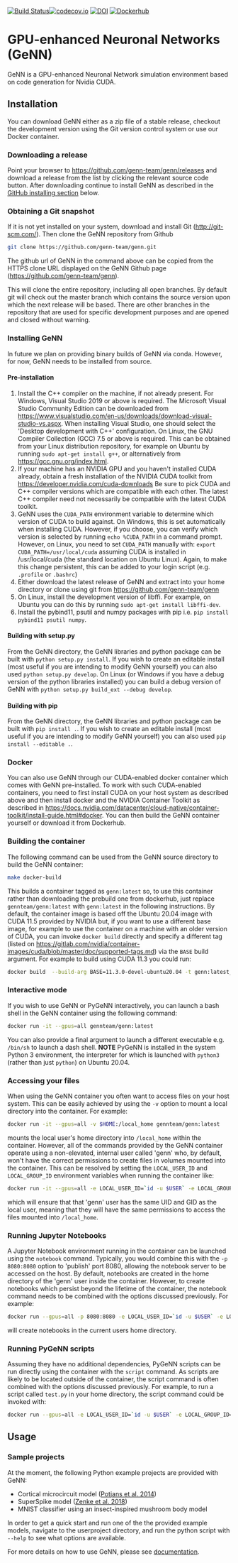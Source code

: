 
[![Build Status](https://gen-ci.inf.sussex.ac.uk/buildStatus/icon?job=GeNN%2Fgenn%2Fmaster)](https://gen-ci.inf.sussex.ac.uk/job/GeNN/job/genn/job/master/)[![codecov.io](https://codecov.io/github/genn-team/genn/coverage.svg?branch=master)](https://codecov.io/github/genn-team/genn?branch=master) [![DOI](https://zenodo.org/badge/24633934.svg)](https://zenodo.org/badge/latestdoi/24633934)
[![Dockerhub](https://img.shields.io/badge/dockerhub-images-orange.svg?logo=docker)](https://hub.docker.com/repository/docker/gennteam/genn)
# GPU-enhanced Neuronal Networks (GeNN)

GeNN is a GPU-enhanced Neuronal Network simulation environment based on code generation for Nvidia CUDA.

## Installation

You can download GeNN either as a zip file of a stable release, checkout the development
version using the Git version control system or use our Docker container.

### Downloading a release
Point your browser to https://github.com/genn-team/genn/releases
and download a release from the list by clicking the relevant source
code button. After downloading continue to install GeNN as described in the [GitHub installing section](#installing-genn) below.

### Obtaining a Git snapshot

If it is not yet installed on your system, download and install Git
(http://git-scm.com/). Then clone the GeNN repository from Github
```bash
git clone https://github.com/genn-team/genn.git
```
The github url of GeNN in the command above can be copied from the
HTTPS clone URL displayed on the GeNN Github page (https://github.com/genn-team/genn).

This will clone the entire repository, including all open branches.
By default git will check out the master branch which contains the
source version upon which the next release will be based. There are other 
branches in the repository that are used for specific development 
purposes and are opened and closed without warning.

### Installing GeNN

In future we plan on providing binary builds of GeNN via conda. However, for now, GeNN
needs to be installed from source.

#### Pre-installation

1.  Install the C++ compiler on the machine, if not already present.
    For Windows, Visual Studio 2019 or above is required. The Microsoft Visual Studio 
    Community Edition can be downloaded from
    https://www.visualstudio.com/en-us/downloads/download-visual-studio-vs.aspx.
    When installing Visual Studio, one should select the 'Desktop 
    development with C++' configuration. On Linux, the GNU Compiler 
    Collection (GCC) 7.5 or above is required. This can be obtained from your
    Linux distribution repository, for example on Ubuntu by running ``sudo apt-get install g++``, 
    or alternatively from https://gcc.gnu.org/index.html.
2.  If your machine has an NVIDIA GPU and you haven't installed CUDA already, 
    obtain a fresh installation of the NVIDIA CUDA toolkit from
    https://developer.nvidia.com/cuda-downloads
    Be sure to pick CUDA and C++ compiler versions which are compatible
    with each other. The latest C++ compiler need not necessarily be
    compatible with the latest CUDA toolkit.
3.  GeNN uses the ``CUDA_PATH`` environment variable to determine which 
    version of CUDA to build against. On Windows, this is set automatically when 
    installing CUDA. However, if you choose, you can verify which version is 
    selected by running ``echo %CUDA_PATH`` in a command prompt.
    However, on Linux, you need to set ``CUDA_PATH`` manually with:
    ``export CUDA_PATH=/usr/local/cuda``
    assuming CUDA is installed in /usr/local/cuda (the standard location 
    on Ubuntu Linux). Again, to make this change persistent, this can
    be added to your login script (e.g. ``.profile`` or ``.bashrc``)
4.  Either download the latest release of GeNN and extract into your 
    home directory or clone using git from https://github.com/genn-team/genn
5.  On Linux, install the development version of libffi. For example, on Ubuntu you can do this
    by running ``sudo apt-get install libffi-dev``.
6.  Install the pybind11, psutil and numpy packages with pip i.e. ``pip install pybind11 psutil numpy``.


#### Building with setup.py
From the GeNN directory, the GeNN libraries and python package can be built
with ``python setup.py install``. If you wish to create an editable install
(most useful if you are intending to modify GeNN yourself) you can also used
``python setup.py develop``. On Linux (or Windows if you have a debug version
of the python libraries installed) you can build a debug version of GeNN with
``python setup.py build_ext --debug develop``.

#### Building with pip
From the GeNN directory, the GeNN libraries and python package can be built
with ``pip install .``. If you wish to create an editable install
(most useful if you are intending to modify GeNN yourself) you can also used
``pip install --editable .``.

### Docker
You can also use GeNN through our CUDA-enabled docker container which comes with GeNN pre-installed.
To work with such CUDA-enabled containers, you need to first install CUDA on your host system as described above and then install docker and the NVIDIA Container Toolkit as described in https://docs.nvidia.com/datacenter/cloud-native/container-toolkit/install-guide.html#docker.
You can then build the GeNN container yourself or download it from Dockerhub.

### Building the container
The following command can be used from the GeNN source directory to build the GeNN container:
```bash
make docker-build
```

This builds a container tagged as ``genn:latest`` so, to use this container rather than downloading the prebuild one from dockerhub, just replace ``gennteam/genn:latest`` with ``genn:latest`` in the following instructions.
By default, the container image is based off the Ubuntu 20.04 image with CUDA 11.5 provided by NVIDIA but, if you want to use a different base image, for example to use the container on a machine with an older version of CUDA, you can invoke ``docker build`` directly and specify a different tag (listed on https://gitlab.com/nvidia/container-images/cuda/blob/master/doc/supported-tags.md)  via the ``BASE`` build argument. For example to build using CUDA 11.3 you could run:
```bash
docker build  --build-arg BASE=11.3.0-devel-ubuntu20.04 -t genn:latest_cuda_11_3 .
```

### Interactive mode
If you wish to use GeNN or PyGeNN interactively, you can launch a bash shell in the GeNN container using the following command:
```bash
docker run -it --gpus=all gennteam/genn:latest
```
You can also provide a final argument to launch a different executable e.g. ``/bin/sh`` to launch a dash shell.
**NOTE** PyGeNN is installed in the system Python 3 environment, the interpreter for which is launched with ``python3`` (rather than just ``python``) on Ubuntu 20.04.

### Accessing your files
When using the GeNN container you often want to access files on your host system.
This can be easily achieved by using the ``-v`` option to mount a local directory into the container. For example:
```bash
docker run -it --gpus=all -v $HOME:/local_home gennteam/genn:latest
```
mounts the local user's home directory into ``/local_home`` within the container.
However, all of the commands provided by the GeNN container operate using a non-elevated, internal user called 'genn' who, by default, won't have the correct permissions to create files in volumes mounted into the container.
This can be resolved by setting the ``LOCAL_USER_ID`` and ``LOCAL_GROUP_ID`` environment variables when running the container like:
```bash
docker run -it --gpus=all -e LOCAL_USER_ID=`id -u $USER` -e LOCAL_GROUP_ID=`id -g $USER` -v $HOME:/local_home gennteam/genn:latest
```
which will ensure that that 'genn' user has the same UID and GID as the local user, meaning that they will have the same permissions to access the files mounted into ``/local_home``. 

### Running Jupyter Notebooks
A Jupyter Notebook environment running in the container can be launched using the ``notebook`` command. Typically, you would combine this with the ``-p 8080:8080`` option to 'publish' port 8080, allowing the notebook server to be accessed on the host. By default, notebooks are created in the home directory of the 'genn' user inside the container. However, to create notebooks which persist beyond the lifetime of the container, the notebook command needs to be combined with the options discussed previously. For example:
```bash
docker run --gpus=all -p 8080:8080 -e LOCAL_USER_ID=`id -u $USER` -e LOCAL_GROUP_ID=`id -g $USER` -v $HOME:/local_home gennteam/genn:latest notebook /local_home
```
will create notebooks in the current users home directory.

### Running PyGeNN scripts
Assuming they have no additional dependencies, PyGeNN scripts can be run directly using the container with the ``script`` command. As scripts are likely to be located outside of the container, the script command is often combined with the options discussed previously. For example, to run a script called ``test.py`` in your home directory, the script command could be invoked with:
```bash
docker run --gpus=all -e LOCAL_USER_ID=`id -u $USER` -e LOCAL_GROUP_ID=`id -g $USER` -v $HOME:/local_home gennteam/genn:latest script /local_home/test.py
```

## Usage

### Sample projects

At the moment, the following Python example projects are provided with GeNN:

- Cortical microcircuit model \([Potjans et al. 2014][@Potjans2014]\)
- SuperSpike model \([Zenke et al. 2018][@Zenke2018]\)
- MNIST classifier using an insect-inspired mushroom body model

In order to get a quick start and run one of the the provided example models, navigate to the userproject directory, and run the python script with ``--help`` to see what options are available.

For more details on how to use GeNN, please see [documentation](http://genn-team.github.io/genn/).

[@Potjans2014]: https://doi.org/10.1093/cercor/bhs358 "Potjans, T. C., & Diesmann, M. The Cell-Type Specific Cortical Microcircuit: Relating Structure and Activity in a Full-Scale Spiking Network Model. Cerebral Cortex, 24(3), 785–806 (2014)"
[@Zenke2018]: https://doi.org/10.1162/neco_a_01086  "Zenke, F., & Ganguli, S. (2018). SuperSpike: Supervised Learning in Multilayer Spiking Neural Networks. Neural Computation, 30(6), 1514–1541."
